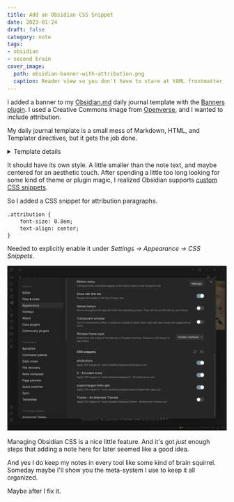```yaml
---
title: Add an Obsidian CSS Snippet
date: 2023-01-24
draft: false
category: note
tags:
- obsidian
- second brain
cover_image:
  path: obsidian-banner-with-attribution.png
  caption: Reader view so you don't have to stare at YAML frontmatter
---
```


I added a banner to my [Obsidian.md][obsidian] daily journal template with the [Banners plugin][banners].
I used a Creative Commons image from [Openverse][openverse], and I wanted to
include attribution.

My daily journal template is a small mess of Markdown, HTML, and Templater directives, but
it gets the job done.

<details>
<summary>Template details</summary>

```text{title="_templates/journal-daily.md"}
---
title: <% tp.file.title %>
created_at: <% tp.file.creation_date("YYYY-MM-DDTHH:mm:ssZ") %>
banner: "/assets/journal-entry-joel-montes-de-oca.jpg"
---

# <% tp.file.title %>

#journal/daily

## Plan

## Jots

----

<p class="attribution">
    "<a
        target="_blank"
        rel="noopener noreferrer"
        href="https://www.flickr.com/photos/99887995@N00/4762384399"
        >Journal Entry</a>"
    by
    <a
        target="_blank"
        rel="noopener noreferrer"
        href="https://www.flickr.com/photos/99887995@N00"
        >JoelMontes</a>
    is licensed under
    <a
        target="_blank"
        rel="noopener noreferrer"
        href="https://creativecommons.org/licenses/by-sa/2.0/?ref=openverse"
        >CC BY-SA 2.0
            <img
                src="https://mirrors.creativecommons.org/presskit/icons/cc.svg"
                style="height: 1em; margin-right: 0.125em; display: inline;"
            ><img
                src="https://mirrors.creativecommons.org/presskit/icons/by.svg"
                style="height: 1em; margin-right: 0.125em; display: inline;"
            ><img
                src="https://mirrors.creativecommons.org/presskit/icons/sa.svg"
                style="height: 1em; margin-right: 0.125em; display: inline;"></a>.
</p>
```

</details>

It should have its own style. A little smaller than the note text, and maybe
centered for an aesthetic touch. After spending a little too long looking for
some kind of theme or plugin magic, I realized Obsidian supports [custom CSS
snippets][obsidian-css].

So I added a CSS snippet for attribution paragraphs.

```css{title=".obsidian/snippets/attributions.css"}
.attribution {
    font-size: 0.8em;
    text-align: center;
}
```

Needed to explicitly enable it under *Settings → Appearance → CSS
Snippets*.

![Obsidian CSS snippets settings with attributions enabled](obsidian-enable-css-snippet.png)

Managing Obsidian CSS is a nice little feature. And it's got *just* enough steps that adding a note
here for later seemed like a good idea.

And yes I do keep my notes in every tool like some kind of brain squirrel.
Someday maybe I'll show you the meta-system I use to keep it all organized.

Maybe after I fix it.

[obsidian]: https://obsidian.md
[openverse]: https://wordpress.org/openverse/
[banners]: https://github.com/noatpad/obsidian-banners
[obsidian-css]: https://publish.obsidian.md/hub/04+-+Guides%2C+Workflows%2C+%26+Courses/Guides/How+to+Style+Obsidian#Where+do+I+put+my+stylin'+declarations
